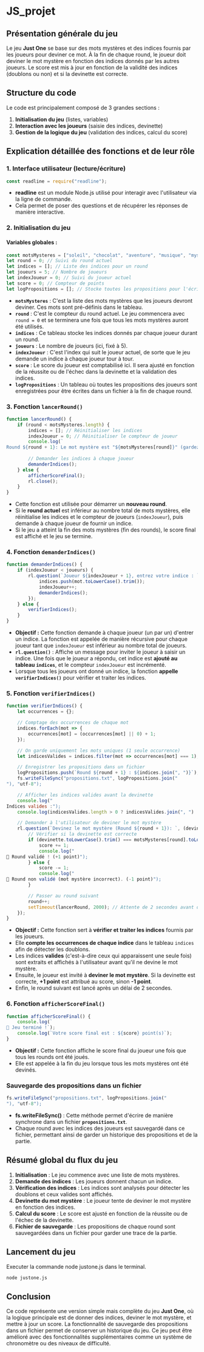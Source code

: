# JS_projet

## Présentation générale du jeu

Le jeu **Just One** se base sur des mots mystères et des indices fournis par les joueurs pour deviner ce mot. À la fin de chaque round, le joueur doit deviner le mot mystère en fonction des indices donnés par les autres joueurs. Le score est mis à jour en fonction de la validité des indices (doublons ou non) et si la devinette est correcte.

## Structure du code

Le code est principalement composé de 3 grandes sections :
1. **Initialisation du jeu** (listes, variables)
2. **Interaction avec les joueurs** (saisie des indices, devinette)
3. **Gestion de la logique du jeu** (validation des indices, calcul du score)

## Explication détaillée des fonctions et de leur rôle

### 1. Interface utilisateur (lecture/écriture)

```javascript
const readline = require("readline");
```

- **readline** est un module Node.js utilisé pour interagir avec l'utilisateur via la ligne de commande.
- Cela permet de poser des questions et de récupérer les réponses de manière interactive.

### 2. Initialisation du jeu

#### Variables globales :

```javascript
const motsMysteres = ["soleil", "chocolat", "aventure", "musique", "mystère"];
let round = 0; // Suivi du round actuel
let indices = []; // Liste des indices pour un round
let joueurs = 5; // Nombre de joueurs
let indexJoueur = 0; // Suivi du joueur actuel
let score = 0; // Compteur de points
let logPropositions = []; // Stocke toutes les propositions pour l'écriture dans le fichier
```

- **`motsMysteres`** : C'est la liste des mots mystères que les joueurs devront deviner. Ces mots sont pré-définis dans le tableau.
- **`round`** : C'est le compteur du round actuel. Le jeu commencera avec `round = 0` et se terminera une fois que tous les mots mystères auront été utilisés.
- **`indices`** : Ce tableau stocke les indices donnés par chaque joueur durant un round.
- **`joueurs`** : Le nombre de joueurs (ici, fixé à 5).
- **`indexJoueur`** : C'est l'index qui suit le joueur actuel, de sorte que le jeu demande un indice à chaque joueur tour à tour.
- **`score`** : Le score du joueur est comptabilisé ici. Il sera ajusté en fonction de la réussite ou de l'échec dans la devinette et la validation des indices.
- **`logPropositions`** : Un tableau où toutes les propositions des joueurs sont enregistrées pour être écrites dans un fichier à la fin de chaque round.

### 3. Fonction `lancerRound()`

```javascript
function lancerRound() {
    if (round < motsMysteres.length) {
        indices = []; // Réinitialiser les indices
        indexJoueur = 0; // Réinitialiser le compteur de joueur
        console.log(`
Round ${round + 1}: Le mot mystère est "${motsMysteres[round]}" (gardez-le secret !)`);
        
        // Demander les indices à chaque joueur
        demanderIndices();
    } else {
        afficherScoreFinal();
        rl.close();
    }
}
```

- Cette fonction est utilisée pour démarrer un **nouveau round**.
- Si le **round actuel** est inférieur au nombre total de mots mystères, elle réinitialise les indices et le compteur de joueurs (`indexJoueur`), puis demande à chaque joueur de fournir un indice.
- Si le jeu a atteint la fin des mots mystères (fin des rounds), le score final est affiché et le jeu se termine.

### 4. Fonction `demanderIndices()`

```javascript
function demanderIndices() {
    if (indexJoueur < joueurs) {
        rl.question(`Joueur ${indexJoueur + 1}, entrez votre indice : `, (mot) => {
            indices.push(mot.toLowerCase().trim());
            indexJoueur++;
            demanderIndices();
        });
    } else {
        verifierIndices();
    }
}
```

- **Objectif :** Cette fonction demande à chaque joueur (un par un) d'entrer un indice. La fonction est appelée de manière récursive pour chaque joueur tant que `indexJoueur` est inférieur au nombre total de joueurs.
- **`rl.question()`** : Affiche un message pour inviter le joueur à saisir un indice. Une fois que le joueur a répondu, cet indice est **ajouté au tableau `indices`**, et le compteur `indexJoueur` est incrémenté.
- Lorsque tous les joueurs ont donné un indice, la fonction **appelle `verifierIndices()`** pour vérifier et traiter les indices.

### 5. Fonction `verifierIndices()`

```javascript
function verifierIndices() {
    let occurrences = {};

    // Comptage des occurrences de chaque mot
    indices.forEach(mot => {
        occurrences[mot] = (occurrences[mot] || 0) + 1;
    });

    // On garde uniquement les mots uniques (1 seule occurrence)
    let indicesValides = indices.filter(mot => occurrences[mot] === 1);

    // Enregistrer les propositions dans un fichier
    logPropositions.push(`Round ${round + 1} : ${indices.join(", ")}`);
    fs.writeFileSync("propositions.txt", logPropositions.join("
"), "utf-8");

    // Afficher les indices valides avant la devinette
    console.log("
Indices valides :");
    console.log(indicesValides.length > 0 ? indicesValides.join(", ") : "Aucun indice valide... 😢");

    // Demander à l'utilisateur de deviner le mot mystère
    rl.question(`Devinez le mot mystère (Round ${round + 1}): `, (devinette) => {
        // Vérifier si la devinette est correcte
        if (devinette.toLowerCase().trim() === motsMysteres[round].toLowerCase()) {
            score += 1;
            console.log("
🎉 Round validé ! (+1 point)");
        } else {
            score -= 1;
            console.log("
🚫 Round non validé (mot mystère incorrect). (-1 point)");
        }

        // Passer au round suivant
        round++;
        setTimeout(lancerRound, 2000); // Attente de 2 secondes avant de démarrer le prochain round
    });
}
```

- **Objectif :** Cette fonction sert à **vérifier et traiter les indices** fournis par les joueurs.
- Elle **compte les occurrences de chaque indice** dans le tableau `indices` afin de détecter les doublons.
- Les indices **valides** (c'est-à-dire ceux qui apparaissent une seule fois) sont extraits et affichés à l'utilisateur avant qu'il ne devine le mot mystère.
- Ensuite, le joueur est invité à **deviner le mot mystère**. Si la devinette est correcte, **+1 point** est attribué au score, sinon **-1 point**.
- Enfin, le round suivant est lancé après un délai de 2 secondes.

### 6. Fonction `afficherScoreFinal()`

```javascript
function afficherScoreFinal() {
    console.log(`
🏁 Jeu terminé !`);
    console.log(`Votre score final est : ${score} point(s)`);
}
```

- **Objectif :** Cette fonction affiche le score final du joueur une fois que tous les rounds ont été joués.
- Elle est appelée à la fin du jeu lorsque tous les mots mystères ont été devinés.

### Sauvegarde des propositions dans un fichier

```javascript
fs.writeFileSync("propositions.txt", logPropositions.join("
"), "utf-8");
```

- **fs.writeFileSync()** : Cette méthode permet d'écrire de manière synchrone dans un fichier **`propositions.txt`**.
- Chaque round avec les indices des joueurs est sauvegardé dans ce fichier, permettant ainsi de garder un historique des propositions et de la partie.

## Résumé global du flux du jeu
1. **Initialisation** : Le jeu commence avec une liste de mots mystères.
2. **Demande des indices** : Les joueurs donnent chacun un indice.
3. **Vérification des indices** : Les indices sont analysés pour détecter les doublons et ceux valides sont affichés.
4. **Devinette du mot mystère** : Le joueur tente de deviner le mot mystère en fonction des indices.
5. **Calcul du score** : Le score est ajusté en fonction de la réussite ou de l'échec de la devinette.
6. **Fichier de sauvegarde** : Les propositions de chaque round sont sauvegardées dans un fichier pour garder une trace de la partie.

## Lancement du jeu
Executer la commande node justone.js dans le terminal.
```bash
node justone.js
```

## Conclusion
Ce code représente une version simple mais complète du jeu **Just One**, où la logique principale est de donner des indices, deviner le mot mystère, et mettre à jour un score. La fonctionnalité de sauvegarde des propositions dans un fichier permet de conserver un historique du jeu. Ce jeu peut être amélioré avec des fonctionnalités supplémentaires comme un système de chronomètre ou des niveaux de difficulté.
